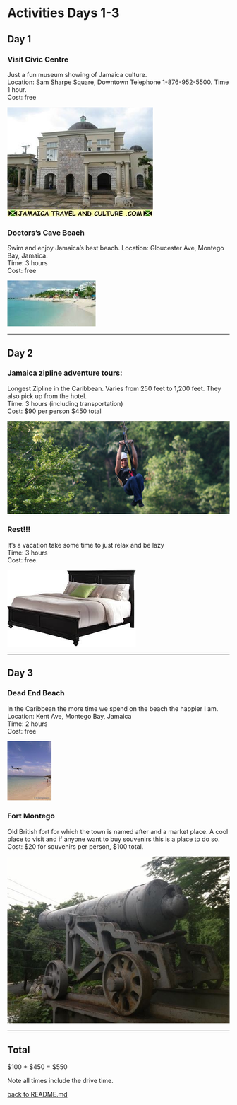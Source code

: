 # Activities Days 1-3
## Day 1
### Visit Civic Centre
Just a fun museum showing of Jamaica culture.  
Location: Sam Sharpe Square, Downtown   Telephone 1-876-952-5500.
Time 1 hour.  
Cost: free

![Civic Center](/Activities/CivicCenter.jpg)


### Doctors’s Cave Beach
Swim and enjoy Jamaica’s best beach.
Location: Gloucester Ave, Montego Bay, Jamaica.  
Time: 3 hours  
Cost: free  

![Docter's Cave](/Activities/DocterCave.jpg)
***

## Day 2
### Jamaica zipline adventure tours:
Longest Zipline in the Caribbean. Varies from 250 feet to 1,200 feet. They also pick up from the hotel.  
Time: 3 hours (including transportation)  
Cost: $90 per person $450 total  

![Jamaica Zipline](/Activities/zipline.png)

### Rest!!!
It’s a vacation take some time to just relax and be lazy  
Time: 3 hours  
Cost: free.  

![Rest](/Activities/Bed.jpeg)
***

## Day 3
### Dead End Beach
In the Caribbean the more time we spend on the beach the happier I am.  
Location: Kent Ave, Montego Bay, Jamaica   
Time: 2 hours  
Cost: free  

![Dead End](/Activities/DeadEnd.jpg)



### Fort Montego
Old British fort for which the town is named after and a market place. A cool place to visit and if anyone want to buy souvenirs this is a place to do so.  
Cost: $20 for souvenirs per person, $100 total.  

![The fort](/Activities/fort-montego.jpg)
***


## Total
$100 + $450 =
$550

Note all times include the drive time.

[back to README.md](/README.md)

